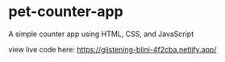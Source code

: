 # pet-counter-app
A simple counter app using HTML, CSS, and JavaScript


view live code here: https://glistening-blini-4f2cba.netlify.app/
